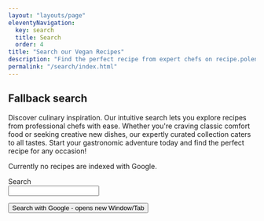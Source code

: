 ```yaml
---
layout: "layouts/page"
eleventyNavigation:
  key: search
  title: Search
  order: 4
title: "Search our Vegan Recipes"
description: "Find the perfect recipe from expert chefs on recipe.polente.de. Search, discover, and get inspired!"
permalink: "/search/index.html"
---
```


## Fallback search

Discover culinary inspiration. Our intuitive search lets you explore recipes from professional chefs with ease. Whether you're craving classic comfort food or seeking creative new dishes, our expertly curated collection caters to all tastes. Start your gastronomic adventure today and find the perfect recipe for any occasion!

Currently no recipes are indexed with Google.

<form action="https://www.google.de/search" method="get" target="_blank" class="search">   
    <input type="hidden" name="q" id="q" value="site:https://recipe.polente.de">   
    <label for="search-str">Search</label><br />
    <input type="text" name="q" id="search-str"></p>   
    <button type="submit" class="submit">Search with Google - opens new Window/Tab</button>   
</form>